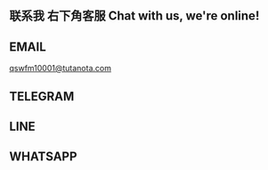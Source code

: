 ## 联系我 右下角客服  Chat with us, we're online!


<script src="//code.jivosite.com/widget/HRc5jxcFGw" async></script>


## EMAIL 
qswfm10001@tutanota.com
## TELEGRAM 
## LINE
## WHATSAPP

